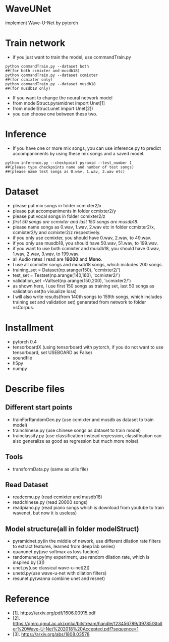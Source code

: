 # WaveUNet
implement Wave-U-Net by pytorch


# Train network
- if you just want to train the model, use commandTrain.py
```
python commandTrain.py --dataset both 
##(for both ccmixter and musdb18)
python commandTrain.py --dataset ccmixter 
##(for ccmixter only)
python commandTrain.py --dataset musdb18 
##(for musdb18 only)
```
- If you want to change the neural network model
- from modelStruct.pyramidnet import Unet[1]
- from modelStruct.unet import Unet[2])
- you can choose one between these two.

# Inference
- If you have one or more mix songs, you can use inference.py to predict accompaniments by using these mix songs and a saved model. 
```
python inference.py --checkpoint pyramid --test_number 1
##(please type checkpoints name and number of test songs)
##(please name test songs as 0.wav, 1.wav, 2.wav etc)
```

# Dataset
- please put mix songs in folder ccmixter2/x
- please put accompaniments in folder ccmixter2/y
- please put vocal songs in folder ccmixter2/z
- *first 50 songs are ccmixter and last 150 songs are musdb18*.
- please name songs as 0.wav, 1.wav, 2.wav etc in folder ccmixter2/x, ccmixter2/y and ccmixter2/z respectively.
- if you only use ccmixter, you should have 0.wav, 2.wav, to 49.wav.
- if you only use musdb18, you should have 50.wav, 51.wav, to 199.wav.
- if you want to use both ccmixter and musdb18, you should have 0.wav, 1.wav, 2.wav, 3.wav, to 199.wav.
- all Audio rates I read are **16000** and **Mono**. 
- I use all ccmixter songs and musdb18 songs, which includes 200 songs.
- training_set = Dataset(np.arange(150), 'ccmixter2/')
- test_set = Testset(np.arange(140,160), 'ccmixter2/')
- validation_set =Valtset(np.arange(150,200), 'ccmixter2/')
- as shown here, I use first 150 songs as training set, last 50 songs as validation set(to visualize loss)
- I will also write results(from 140th songs to 159th songs, which includes training set and validation set) generated from network to folder vsCorpus.

# Installment
 - pytorch 0.4
 - tensorboardX (using tensorboard with pytorch, if you do not want to use tensorboard, set USEBOARD as False)
 - soundfile
 - h5py
 - numpy
# Describe files
## Different start points
 - trainForRandomGen.py (use ccmixter and musdb as dataset to train model)
 - trainchinese.py (use chinese songs as dataset to train model)
 - trainclassify.py (use classification instead regression, classification can also generalize as good as regression but much more noise)
## Tools
 - transformData.py (same as utils file)
## Read Dataset
 - readccmu.py (read ccmixter and musdb18)
 - readchinese.py (read 20000 songs)
 - readpiano.py (read piano songs which is download from youtube to train wavenet, but now it is useless)
## Model structure(all in folder modelStruct)
 - pyramidnet.py(in the middle of nework, use different dilation rate filters to extract features, learned from deep lab series)
 - quanunet.py(use softmax as loss fuction)
 - randomunet.py(my experiment, use random dilation rate, which is inspired by [3])
 - unet.py(use classical wave-u-net[2])
 - unetd.py(use wave-u-net with dilation filters)
 - resunet.py(wanna combine unet and resnet)
 
# Reference
- [1]. https://arxiv.org/pdf/1606.00915.pdf
- [2]. https://qmro.qmul.ac.uk/xmlui/bitstream/handle/123456789/39785/Stoller%20Wave-U-Net%202018%20Accepted.pdf?sequence=1
- [3]. https://arxiv.org/abs/1808.03578

